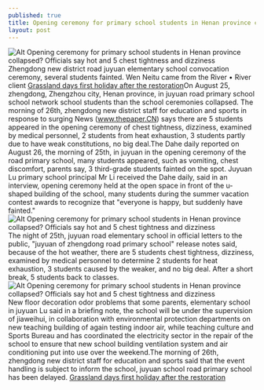 ```yaml
---
published: true
title: Opening ceremony for primary school students in Henan province collapsed? Officials say hot and 5 chest tightness and dizziness
layout: post
---
```

![Alt Opening ceremony for primary school students in Henan province collapsed? Officials say hot and 5 chest tightness and dizziness](https://c1.staticflickr.com/9/8140/29157252501_3f46f2301a.jpg)Zhengdong new district road juyuan elementary school convocation ceremony, several students fainted. Wen Neitu came from the River • River client [Grassland days first holiday after the restoration](https://chinanews123.wordpress.com/2016/06/09/grassland-days-first-holiday-after-the-restoration-of-free-road-picture-littering/)On August 25, zhengdong, Zhengzhou city, Henan province, in juyuan road primary school school network school students than the school ceremonies collapsed. The morning of 26th, zhengdong new district staff for education and sports in response to surging News (www.thepaper.CN) says there are 5 students appeared in the opening ceremony of chest tightness, dizziness, examined by medical personnel, 2 students from heat exhaustion, 3 students partly due to have weak constitutions, no big deal.The Dahe daily reported on August 26, the morning of 25th, in juyuan in the opening ceremony of the road primary school, many students appeared, such as vomiting, chest discomfort, parents say, 3 third-grade students fainted on the spot. Juyuan Lu primary school principal Mr Li received the Dahe daily, said in an interview, opening ceremony held at the open space in front of the u-shaped building of the school, many students during the summer vacation contest awards to recognize that \"everyone is happy, but suddenly have fainted.\"![Alt Opening ceremony for primary school students in Henan province collapsed? Officials say hot and 5 chest tightness and dizziness](https://c1.staticflickr.com/9/8326/28615149033_2451588263_b.jpg)The night of 25th, juyuan road elementary school in official letters to the public, \"juyuan of zhengdong road primary school\" release notes said, because of the hot weather, there are 5 students chest tightness, dizziness, examined by medical personnel to determine 2 students for heat exhaustion, 3 students caused by the weaker, and no big deal. After a short break, 5 students back to classes.![Alt Opening ceremony for primary school students in Henan province collapsed? Officials say hot and 5 chest tightness and dizziness](https://c1.staticflickr.com/9/8079/29235539975_37c93a2913.jpg)New floor decoration odor problems that some parents, elementary school in juyuan Lu said in a briefing note, the school will be under the supervision of jiaweihui, in collaboration with environmental protection departments on new teaching building of again testing indoor air, while teaching culture and Sports Bureau and has coordinated the electricity sector in the repair of the school to ensure that new school building ventilation system and air conditioning put into use over the weekend.The morning of 26th, zhengdong new district staff for education and sports said that the event handling is subject to inform the school, juyuan school road primary school has been delayed. [Grassland days first holiday after the restoration](https://chinanews123.wordpress.com/2016/06/09/grassland-days-first-holiday-after-the-restoration-of-free-road-picture-littering/)